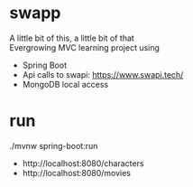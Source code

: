 # swapp
A little bit of this, a little bit of that <br>
Evergrowing MVC learning project using 
* Spring Boot
* Api calls to swapi: https://www.swapi.tech/
* MongoDB local access
# run
./mvnw spring-boot:run <br>
* http://localhost:8080/characters 
* http://localhost:8080/movies